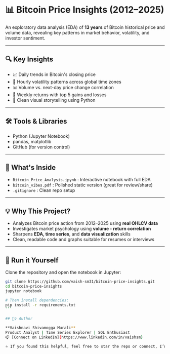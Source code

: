 # 📊 Bitcoin Price Insights (2012–2025)

An exploratory data analysis (EDA) of **13 years** of Bitcoin historical price and volume data, revealing key patterns in market behavior, volatility, and investor sentiment.

---

## 🔍 Key Insights

- 📈 Daily trends in Bitcoin's closing price  
- 🔄 Hourly volatility patterns across global time zones  
- 📊 Volume vs. next-day price change correlation  
- 📅 Weekly returns with top 5 gains and losses  
- 🧠 Clean visual storytelling using Python

---

## 🛠️ Tools & Libraries

- Python (Jupyter Notebook)  
- pandas, matplotlib  
- GitHub (for version control)

---

## 📁 What's Inside

- `Bitcoin_Price_Analysis.ipynb` : Interactive notebook with full EDA  
- `bitcoin_vibes.pdf` : Polished static version (great for review/share)  
- `.gitignore` : Clean repo setup

---

## 💡 Why This Project?

- Analyzes Bitcoin price action from 2012–2025 using **real OHLCV data**  
- Investigates market psychology using **volume - return correlation**  
- Sharpens **EDA, time series**, and **data visualization** skills  
- Clean, readable code and graphs suitable for resumes or interviews

---

## 🧪 Run it Yourself

Clone the repository and open the notebook in Jupyter:

````bash
git clone https://github.com/vaish-sm31/bitcoin-price-insights.git
cd bitcoin-price-insights
jupyter notebook

# Then install dependencies:
pip install -r requirements.txt
```

## 🙋‍♀️ Author

**Vaishnavi Shivamogga Murali**  
Product Analyst | Time Series Explorer | SQL Enthusiast  
📫 [Connect on LinkedIn](https://www.linkedin.com/in/vaishsm)

⭐ If you found this helpful, feel free to star the repo or connect, I’m always up for collaboration!



